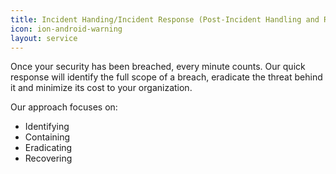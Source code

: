 ```yaml
---
title: Incident Handing/Incident Response (Post-Incident Handling and Recovery)
icon: ion-android-warning
layout: service
---
```


Once your security has been breached, every minute counts. Our quick response will identify the full scope of a breach, eradicate the threat behind it and minimize its cost to your organization.

Our approach focuses on:
* Identifying
* Containing
* Eradicating
* Recovering